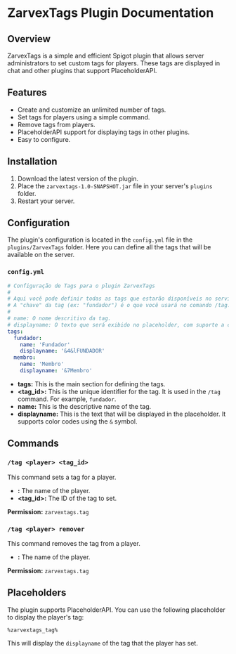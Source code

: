 # ZarvexTags Plugin Documentation

## Overview

ZarvexTags is a simple and efficient Spigot plugin that allows server administrators to set custom tags for players. These tags are displayed in chat and other plugins that support PlaceholderAPI.

## Features

*   Create and customize an unlimited number of tags.
*   Set tags for players using a simple command.
*   Remove tags from players.
*   PlaceholderAPI support for displaying tags in other plugins.
*   Easy to configure.

## Installation

1.  Download the latest version of the plugin.
2.  Place the `zarvextags-1.0-SNAPSHOT.jar` file in your server's `plugins` folder.
3.  Restart your server.

## Configuration

The plugin's configuration is located in the `config.yml` file in the `plugins/ZarvexTags` folder. Here you can define all the tags that will be available on the server.

### `config.yml`

```yaml
# Configuração de Tags para o plugin ZarvexTags
#
# Aqui você pode definir todas as tags que estarão disponíveis no servidor.
# A "chave" da tag (ex: "fundador") é o que você usará no comando /tag.
#
# name: O nome descritivo da tag.
# displayname: O texto que será exibido no placeholder, com suporte a códigos de cores (&).
tags:
  fundador:
    name: 'Fundador'
    displayname: '&4&lFUNDADOR'
  membro:
    name: 'Membro'
    displayname: '&7Membro'
```

*   **tags:** This is the main section for defining the tags.
*   **<tag_id>:** This is the unique identifier for the tag. It is used in the `/tag` command. For example, `fundador`.
*   **name:** This is the descriptive name of the tag.
*   **displayname:** This is the text that will be displayed in the placeholder. It supports color codes using the `&` symbol.

## Commands

### `/tag <player> <tag_id>`

This command sets a tag for a player.

*   **<player>:** The name of the player.
*   **<tag_id>:** The ID of the tag to set.

**Permission:** `zarvextags.tag`

### `/tag <player> remover`

This command removes the tag from a player.

*   **<player>:** The name of the player.

**Permission:** `zarvextags.tag`

## Placeholders

The plugin supports PlaceholderAPI. You can use the following placeholder to display the player's tag:

`%zarvextags_tag%`

This will display the `displayname` of the tag that the player has set.